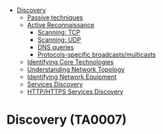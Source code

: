 
<!-- MarkdownTOC depth=3 autolink=true -->

- [Discovery](#discovery-ta0007)
    - [Passive techniques](discovery-passive.md)
    - [Active Reconnaissance](discovery-net-recon.md)
        - [Scanning: TCP](discovery-net-recon.md#scanning-tcp)
        - [Scanning: UDP](discovery-net-recon.md#scanning-udp)
        - [DNS queries](discovery-net-recon.md#dns-queries)
        - [Protocols-specific broadcasts/multicasts](discovery-net-recon.md#protocols-specific-broadcastsmulticasts)
    - [Identifying Core Technologies](discovery-core-technology.md)
    - [Understanding Network Topology](discovery-net-topology.md)
    - [Identifying Network Equipment](discovery-net-equipment.md)
    - [Services Discovery](discovery-services.md)
    - [HTTP/HTTPS Services Discovery](discovery-http-services.md)

<!-- /MarkdownTOC -->

# Discovery (TA0007)
